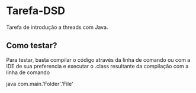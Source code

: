 # Tarefa-DSD
Tarefa de introdução a threads com Java.

## Como testar?
Para testar, basta compilar o código através da linha de comando ou com a IDE de sua preferencia e executar o .class resultante da compilação com  a linha de comando 

java com.main.'Folder'.'File' 
